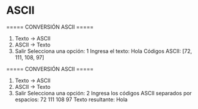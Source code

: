 # ASCII
===== CONVERSIÓN ASCII =====
1. Texto → ASCII
2. ASCII → Texto
3. Salir
Selecciona una opción: 1
Ingresa el texto: Hola
Códigos ASCII: [72, 111, 108, 97]

===== CONVERSIÓN ASCII =====
1. Texto → ASCII
2. ASCII → Texto
3. Salir
Selecciona una opción: 2
Ingresa los códigos ASCII separados por espacios: 72 111 108 97
Texto resultante: Hola
